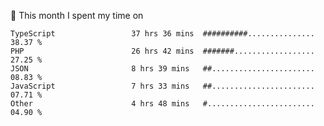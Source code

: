 📅 This month I spent my time on

<!--START_SECTION:waka-->

```text
TypeScript                 37 hrs 36 mins  ##########...............   38.37 %
PHP                        26 hrs 42 mins  #######..................   27.25 %
JSON                       8 hrs 39 mins   ##.......................   08.83 %
JavaScript                 7 hrs 33 mins   ##.......................   07.71 %
Other                      4 hrs 48 mins   #........................   04.90 %
```

<!--END_SECTION:waka-->
